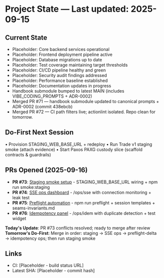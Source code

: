 # Project State — Last updated: 2025-09-15

## Current State

- Placeholder: Core backend services operational
- Placeholder: Frontend deployment pipeline active
- Placeholder: Database migrations up to date
- Placeholder: Test coverage maintaining target thresholds
- Placeholder: CI/CD pipeline healthy and green
- Placeholder: Security audit findings addressed
- Placeholder: Performance baseline established
- Placeholder: Documentation updates in progress
- Handbook submodule bumped to latest MAIN (includes VIBE_CODING_PROMPTS + ADR-0002)
- Merged PR #71 — handbook submodule updated to canonical prompts + ADR-0002 (commit 438ebcb)
- Merged PR #72 — CI path filters live; actionlint isolated. Repo clean for tomorrow.

## Do-First Next Session

• Provision STAGING_WEB_BASE_URL + redeploy
• Run Trade v1 staging smoke (attach evidence)
• Start Paxos PAXG custody slice (scaffold contracts & guardrails)

## PRs Opened (2025-09-16)

- **PR #73**: [Staging smoke setup](https://github.com/Abe99987/abes-pbcex-workspace/pull/73) - STAGING_WEB_BASE_URL wiring + npm run smoke:staging
- **PR #74**: [SSE ops dashboard](https://github.com/Abe99987/abes-pbcex-workspace/pull/74) - /ops/sse with connection monitoring + leak test
- **PR #75**: [Preflight automation](https://github.com/Abe99987/abes-pbcex-workspace/pull/75) - npm run preflight + session templates + seams-invariants.md
- **PR #76**: [Idempotency panel](https://github.com/Abe99987/abes-pbcex-workspace/pull/76) - /ops/idem with duplicate detection + test widget

**Today's Update**: PR #73 conflicts resolved; ready to merge after review  
**Tomorrow's Do-First**: Merge in order: staging → SSE ops → preflight-delta → idempotency ops; then run staging smoke

## Links

- CI: [Placeholder - build status URL]
- Latest SHA: [Placeholder - commit hash]
